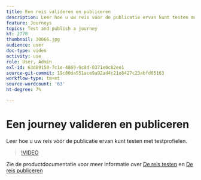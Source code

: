 ```yaml
---
title: Een reis valideren en publiceren
description: Leer hoe u uw reis vóór de publicatie ervan kunt testen met testprofielen.
feature: Journeys
topics: Test and publish a journey
kt: 2778
thumbnail: 30066.jpg
audience: user
doc-type: video
activity: use
role: User, Admin
exl-id: 63d89150-7c1e-4869-9c8d-0371e0c82ee1
source-git-commit: 19c80da551ace9a92ad4c21e8427c23abfd05163
workflow-type: tm+mt
source-wordcount: '63'
ht-degree: 7%

---
```


# Een journey valideren en publiceren

Leer hoe u uw reis vóór de publicatie ervan kunt testen met testprofielen.

>[!VIDEO](https://video.tv.adobe.com/v/30066?quality=12)

Zie de productdocumentatie voor meer informatie over [De reis testen](https://experienceleague.adobe.com/docs/journeys/using/building-journeys/testing-the-journey.html)
en [De reis publiceren](https://experienceleague.adobe.com/docs/journeys/using/building-journeys/publishing-the-journey.html)
